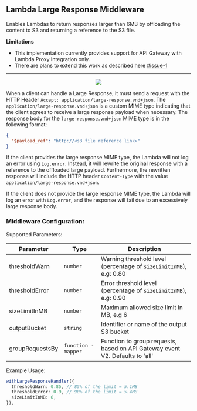 ## Lambda Large Response Middleware

Enables Lambdas to return responses larger than 6MB by offloading the content to S3 and returning a reference to the S3 file.

**Limitations**

- This implementation currently provides support for API Gateway with Lambda Proxy Integration only.
- There are plans to extend this work as described here [#issue-1](https://github.com/epilot-dev/aws-lambda-utility-middlewares/issues/1)

----

<p align="center">
  <img src="https://raw.githubusercontent.com/epilot-dev/aws-lambda-utility-middlewares/main/packages/large-response-middleware/docs/out/architecture-1/Architecture%20-%20Sequence%20Diagram.svg" />
</p>

When a client can handle a Large Response, it must send a request with the HTTP Header `Accept: application/large-response.vnd+json`. The `application/large-response.vnd+json` is a custom MIME type indicating that the client agrees to receive a large response payload when necessary. The response body for the `large-response.vnd+json` MIME type is in the following format:

```json
{
  "$payload_ref": "http://<s3 file reference link>"
}
```

If the client provides the large response MIME type, the Lambda will not log an error using `Log.error`. Instead, it will rewrite the original response with a reference to the offloaded large payload. Furthermore, the rewritten response will include the HTTP header `Content-Type` with the value `application/large-response.vnd+json`.

If the client does not provide the large response MIME type, the Lambda will log an error with `Log.error`, and the response will fail due to an excessively large response body.

### Middleware Configuration:

Supported Parameters:

| Parameter       | Type                | Description                                                                  |
| --------------- | ------------------- | ---------------------------------------------------------------------------- |
| thresholdWarn   | `number`            | Warning threshold level (percentage of `sizeLimitInMB`), e.g: 0.80           |
| thresholdError  | `number`            | Error threshold level (percentage of `sizeLimitInMB`), e.g: 0.90             |
| sizeLimitInMB   | `number`            | Maximum allowed size limit in MB, e.g 6                                      |
| outputBucket    | `string`            | Identifier or name of the output S3 bucket                                   |
| groupRequestsBy | `function - mapper` | Function to group requests, based on API Gateway event V2. Defaults to 'all' |

Example Usage:

```ts
withLargeResponseHandler({
  thresholdWarn: 0.85, // 85% of the limit = 5.1MB
  thresholdError: 0.9, // 90% of the limit = 5.4MB
  sizeLimitInMB: 6,
}),
```
